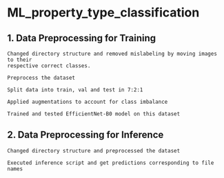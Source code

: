 # ML_property_type_classification


## 1. Data Preprocessing for Training

    Changed directory structure and removed mislabeling by moving images to their
    respective correct classes.

    Preprocess the dataset
    
    Split data into train, val and test in 7:2:1

    Applied augmentations to account for class imbalance

    Trained and tested EfficientNet-B0 model on this dataset

## 2. Data Preprocessing for Inference

    Changed directory structure and preprocessed the dataset

    Executed inference script and get predictions corresponding to file names